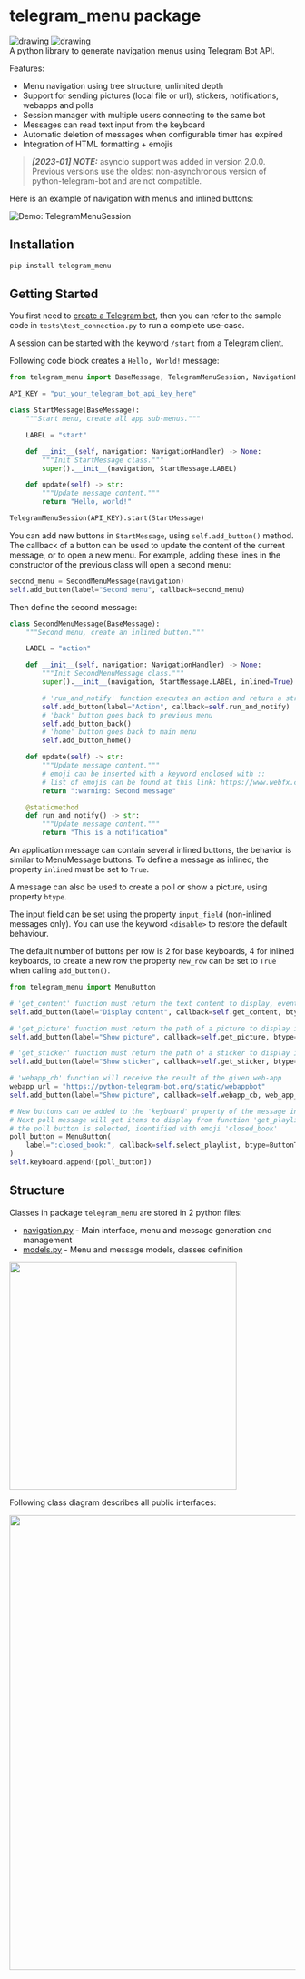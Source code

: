 # telegram_menu package

<img src="https://img.shields.io/badge/python-3.7-blue.svg" alt="drawing"/> <img src="https://img.shields.io/badge/python-3.11-blue.svg" alt="drawing"/>
<br/>
A python library to generate navigation menus using Telegram Bot API.

Features:

* Menu navigation using tree structure, unlimited depth
* Support for sending pictures (local file or url), stickers, notifications, webapps and polls
* Session manager with multiple users connecting to the same bot
* Messages can read text input from the keyboard
* Automatic deletion of messages when configurable timer has expired
* Integration of HTML formatting + emojis

> **_[2023-01] NOTE:_** asyncio support was added in version 2.0.0. Previous versions use the oldest non-asynchronous version of python-telegram-bot and are not compatible.

Here is an example of navigation with menus and inlined buttons:

![Demo: TelegramMenuSession]  

## Installation

```bash
pip install telegram_menu
```

## Getting Started

You first need to [create a Telegram bot], then you can refer to the sample code in ``tests\test_connection.py`` to run a complete use-case.

A session can be started with the keyword ``/start`` from a Telegram client.

Following code block creates a ``Hello, World!`` message:

```python
from telegram_menu import BaseMessage, TelegramMenuSession, NavigationHandler

API_KEY = "put_your_telegram_bot_api_key_here"

class StartMessage(BaseMessage):
    """Start menu, create all app sub-menus."""

    LABEL = "start"

    def __init__(self, navigation: NavigationHandler) -> None:
        """Init StartMessage class."""
        super().__init__(navigation, StartMessage.LABEL)

    def update(self) -> str:
        """Update message content."""
        return "Hello, world!"

TelegramMenuSession(API_KEY).start(StartMessage)
```

You can add new buttons in ``StartMessage``, using ``self.add_button()`` method. 
The callback of a button can be used to update the content of the current message, or to open a new menu.
For example, adding these lines in the constructor of the previous class will open a second menu:

```python
second_menu = SecondMenuMessage(navigation)
self.add_button(label="Second menu", callback=second_menu)
```

Then define the second message:

```python
class SecondMenuMessage(BaseMessage):
    """Second menu, create an inlined button."""

    LABEL = "action"

    def __init__(self, navigation: NavigationHandler) -> None:
        """Init SecondMenuMessage class."""
        super().__init__(navigation, StartMessage.LABEL, inlined=True)

        # 'run_and_notify' function executes an action and return a string as Telegram notification.
        self.add_button(label="Action", callback=self.run_and_notify)
        # 'back' button goes back to previous menu
        self.add_button_back()
        # 'home' button goes back to main menu
        self.add_button_home()

    def update(self) -> str:
        """Update message content."""
        # emoji can be inserted with a keyword enclosed with ::
        # list of emojis can be found at this link: https://www.webfx.com/tools/emoji-cheat-sheet/
        return ":warning: Second message"

    @staticmethod
    def run_and_notify() -> str:
        """Update message content."""
        return "This is a notification"
```

An application message can contain several inlined buttons, the behavior is similar to MenuMessage buttons.
To define a message as inlined, the property ``inlined`` must be set to ``True``.

A message can also be used to create a poll or show a picture, using property ``btype``.

The input field can be set using the property ``input_field`` (non-inlined messages only). You can use the keyword ``<disable>`` to restore the default behaviour. 

The default number of buttons per row is 2 for base keyboards, 4 for inlined keyboards, 
to create a new row the property ``new_row`` can be set to ``True`` when calling ``add_button()``.

```python
from telegram_menu import MenuButton

# 'get_content' function must return the text content to display, eventually with Markdown formatting
self.add_button(label="Display content", callback=self.get_content, btype=ButtonType.MESSAGE)

# 'get_picture' function must return the path of a picture to display in Telegram
self.add_button(label="Show picture", callback=self.get_picture, btype=ButtonType.PICTURE, new_row=True)

# 'get_sticker' function must return the path of a sticker to display in Telegram
self.add_button(label="Show sticker", callback=self.get_sticker, btype=ButtonType.STICKER)

# 'webapp_cb' function will receive the result of the given web-app
webapp_url = "https://python-telegram-bot.org/static/webappbot"
self.add_button(label="Show picture", callback=self.webapp_cb, web_app_url=webapp_url)

# New buttons can be added to the 'keyboard' property of the message instance too.
# Next poll message will get items to display from function 'get_playlists_arg', and run 'select_playlist' when 
# the poll button is selected, identified with emoji 'closed_book'
poll_button = MenuButton(
    label=":closed_book:", callback=self.select_playlist, btype=ButtonType.POLL, args=self.get_playlists_arg()
)
self.keyboard.append([poll_button])
```

## Structure

Classes in package ``telegram_menu`` are stored in 2 python files:


* [navigation.py] - Main interface, menu and message generation and management
* [models.py] - Menu and message models, classes definition

<img src="https://raw.githubusercontent.com/mevellea/telegram_menu/master/resources/packages.png" width="400"/>

Following class diagram describes all public interfaces:

<img src="https://raw.githubusercontent.com/mevellea/telegram_menu/master/resources/classes.png" width="800"/>

[navigation.py]: https://github.com/mevellea/telegram_menu/blob/master/telegram_menu/navigation.py
[models.py]: https://github.com/mevellea/telegram_menu/blob/master/telegram_menu/models.py
[create a Telegram bot]: https://github.com/python-telegram-bot/python-telegram-bot/wiki/Introduction-to-the-API
[Demo: TelegramMenuSession]: https://raw.githubusercontent.com/mevellea/telegram_menu/master/resources/demo.gif
